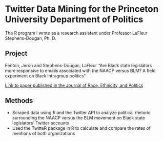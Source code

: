 # Twitter Data Mining for the Princeton University Department of Politics
The R program I wrote as a research assistant under Professor LaFleur Stephens-Dougan, Ph. D.

## Project
Fenton, Jeron and Stephens-Dougan, LaFleur "Are Black state legislators more responsive to emails associated with the NAACP versus BLM? A field experiment on Black intragroup politics"

[Link to paper published in the Journal of Race, Ethnicity, and Politics](https://www.cambridge.org/core/journals/journal-of-race-ethnicity-and-politics/article/are-black-state-legislators-more-responsive-to-emails-associated-with-the-naacp-versus-blm-a-field-experiment-on-black-intragroup-politics/AB6256E07FC484414D22A222EBB23F82)

## Methods
- Scraped data using R and the Twitter API to analyze political rhetoric surrounding the NAACP versus the BLM movement on Black state legislators' Twitter accounts
- Used the TwitteR package in R to calculate and compare the rates of mentions of both organizations


